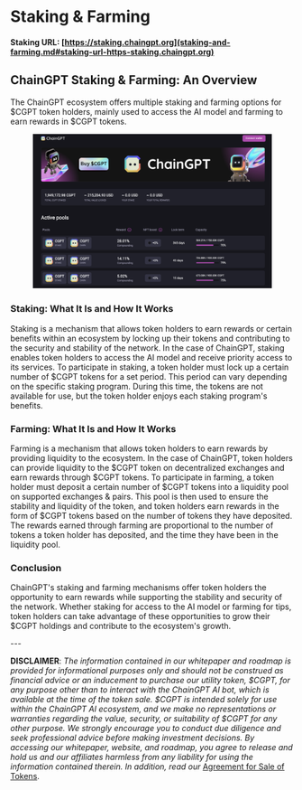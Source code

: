 # Staking & Farming

#### Staking URL: [https://staking.chaingpt.org](staking-and-farming.md#staking-url-https-staking.chaingpt.org)

## ChainGPT Staking & Farming: An Overview

The ChainGPT ecosystem offers multiple staking and farming options for $CGPT token holders, mainly used to access the AI model and farming to earn rewards in $CGPT tokens.

<figure><img src="../../.gitbook/assets/image (6).png" alt=""><figcaption></figcaption></figure>

### Staking: What It Is and How It Works

Staking is a mechanism that allows token holders to earn rewards or certain benefits within an ecosystem by locking up their tokens and contributing to the security and stability of the network. In the case of ChainGPT, staking enables token holders to access the AI model and receive priority access to its services. To participate in staking, a token holder must lock up a certain number of $CGPT tokens for a set period. This period can vary depending on the specific staking program. During this time, the tokens are not available for use, but the token holder enjoys each staking program's benefits.



### Farming: What It Is and How It Works

Farming is a mechanism that allows token holders to earn rewards by providing liquidity to the ecosystem. In the case of ChainGPT, token holders can provide liquidity to the $CGPT token on decentralized exchanges and earn rewards through $CGPT tokens. To participate in farming, a token holder must deposit a certain number of $CGPT tokens into a liquidity pool on supported exchanges & pairs. This pool is then used to ensure the stability and liquidity of the token, and token holders earn rewards in the form of $CGPT tokens based on the number of tokens they have deposited. The rewards earned through farming are proportional to the number of tokens a token holder has deposited, and the time they have been in the liquidity pool.



### Conclusion

ChainGPT's staking and farming mechanisms offer token holders the opportunity to earn rewards while supporting the stability and security of the network. Whether staking for access to the AI model or farming for tips, token holders can take advantage of these opportunities to grow their $CGPT holdings and contribute to the ecosystem's growth.

\---

**DISCLAIMER**: _The information contained in our whitepaper and roadmap is provided for informational purposes only and should not be construed as financial advice or an inducement to purchase our utility token, $CGPT, for any purpose other than to interact with the ChainGPT AI bot, which is available at the time of the token sale. $CGPT is intended solely for use within the ChainGPT AI ecosystem, and we make no representations or warranties regarding the value, security, or suitability of $CGPT for any other purpose. We strongly encourage you to conduct due diligence and seek professional advice before making investment decisions. By accessing our whitepaper, website, and roadmap, you agree to release and hold us and our affiliates harmless from any liability for using the information contained therein.  In addition, read our_ [Agreement for Sale of Tokens](https://www.chaingpt.org/licences).
